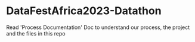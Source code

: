 # DataFestAfrica2023-Datathon

Read 'Process Documentation' Doc  to understand our process, the project and the files in this repo
